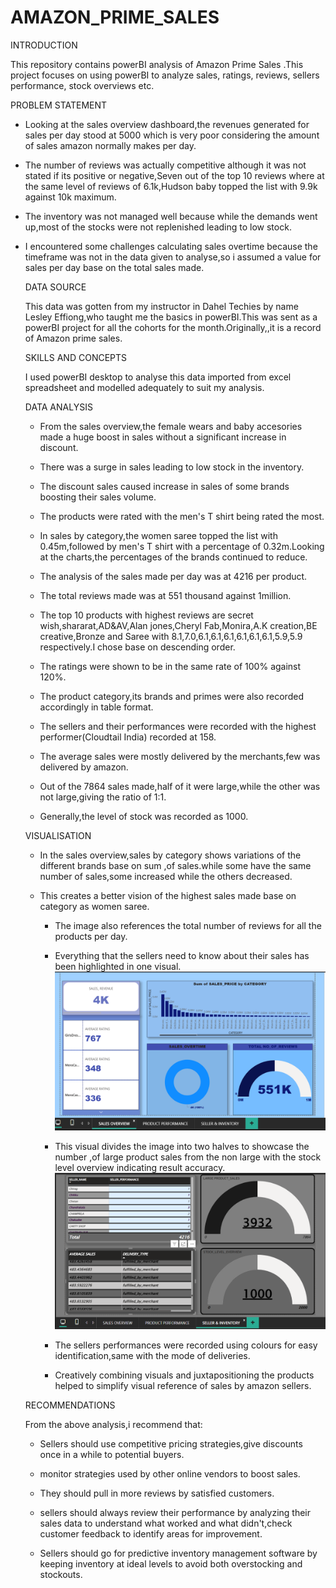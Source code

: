 # AMAZON_PRIME_SALES

INTRODUCTION

This repository contains powerBI analysis of Amazon Prime Sales .This project focuses on using powerBI to analyze sales, ratings, reviews, sellers performance, stock overviews etc.

PROBLEM STATEMENT

- Looking at the sales overview dashboard,the revenues generated for sales per day stood at 5000 which is very poor considering the amount of sales amazon normally makes per day.
   
- The number of reviews was actually competitive although it was not stated if its positive or negative,Seven out of the top 10 reviews where at the same level of reviews of 6.1k,Hudson baby topped the list with 9.9k against 10k maximum.
   
- The inventory was not managed well because while the demands went up,most of the stocks were not replenished leading to low stock.
  

- I encountered some challenges calculating sales overtime because the timeframe was not in the data given to analyse,so i assumed a value for sales per day  base on the 
  total sales made.

  DATA SOURCE

    This data was gotten from my instructor in Dahel Techies by name Lesley Effiong,who taught me the basics in powerBI.This was sent as a powerBI project for all the 
    cohorts  for the month.Originally,,it is a record of Amazon prime sales.

  SKILLS AND CONCEPTS

    I used powerBI desktop to analyse this data imported from excel spreadsheet and modelled adequately to suit my analysis.

  DATA ANALYSIS

    - From the sales overview,the female wears and  baby accesories made a huge boost in sales without a significant increase in discount.

  
    - There was a surge in sales leading to low stock in  the inventory.
 
     
    - The discount sales caused increase in sales of some brands boosting their sales  volume.
 
      
    - The products were rated with the men's T shirt being rated the most.
 
      
    - In sales  by category,the women saree topped the list with 0.45m,followed by men's T shirt with a  percentage of 0.32m.Looking at the charts,the percentages of the 
      brands continued to reduce.

      
    - The analysis of the sales made per day was at 4216  per product.
 
      
    - The total reviews made was at 551 thousand against 1million.
 
      
    - The top 10 products with highest reviews are secret wish,shararat,AD&AV,Alan jones,Cheryl Fab,Monira,A.K creation,BE creative,Bronze and Saree with 
      8.1,7.0,6.1,6.1,6.1,6.1,6.1,6.1,5.9,5.9 respectively.I chose base on descending order.

      
    - The ratings were shown to be in the same rate of 100% against 120%.
 
      
    - The  product category,its brands and primes were also recorded accordingly in table format.
 
      
    - The sellers and their performances were recorded with the highest performer(Cloudtail India) recorded at 158.
 
      
    - The average sales were mostly delivered  by the merchants,few was delivered by amazon.
 
      
    - Out of the 7864 sales made,half of it  were large,while the other was not large,giving the ratio of 1:1.
 
      
    - Generally,the level of stock was recorded as 1000.

  VISUALISATION

  - In the sales overview,sales by category shows variations of the different brands base on sum ,of sales.while some have the same number of sales,some increased while 
    the others decreased.
  
  - This creates a better vision of the highest sales made base on category as women saree.
   
      
    - The image also references the total number of reviews for all the products per day.
   
      
    - Everything that the sellers need to know about their sales has been highlighted in one visual.
       ![image](https://github.com/chymab/AMAZON_PRIME_SALES/blob/main/amazon_sales1.png)
      
    - This visual divides the image into two halves to showcase the number ,of large product sales from the non large with the stock level overview indicating result 
      accuracy.
       ![image](https://github.com/chymab/AMAZON_PRIME_SALES/blob/main/amazon_sales3.png)
      
    - The sellers performances were recorded using colours for easy identification,same with the mode of deliveries.
   
      
    - Creatively combining visuals  and juxtapositioning the products helped to simplify visual reference of sales by amazon sellers.

  RECOMMENDATIONS
  

    From the above analysis,i recommend that:

    
    - Sellers should use competitive pricing strategies,give discounts once in a while to potential buyers.
   
    
    - monitor strategies used by other online vendors to boost sales.
      
   
    - They should pull in more reviews by satisfied customers.
      
   
    - sellers should always review their performance by analyzing their sales data to understand what worked and what didn't,check customer feedback to identify areas for 
      improvement.
   
    - Sellers should go for predictive inventory management software by keeping inventory at ideal levels to avoid both overstocking and stockouts.
     




